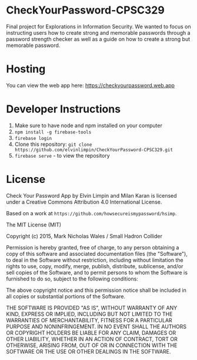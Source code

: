 # CheckYourPassword-CPSC329
Final project for Explorations in Information Security. We wanted to focus on instructing users how to create strong and memorable passwords through a password strength checker as well as a guide on how to create a strong but memorable password.

# Hosting
You can view the web app here: https://checkyourpassword.web.app

# Developer Instructions
1. Make sure to have node and npm installed on your computer
2. `npm install -g firebase-tools`
3. `firebase login`
4. Clone this repository: `git clone https://github.com/elvinlimpin/CheckYourPassword-CPSC329.git`
4. `firebase serve` - to view the repository

# License

Check Your Password App by Elvin Limpin and Milan Karan is licensed under a Creative Commons Attribution 4.0 International License.

Based on a work at `https://github.com/howsecureismypassword/hsimp`.

The MIT License (MIT)

Copyright (c) 2015, Mark Nicholas Wales / Small Hadron Collider

Permission is hereby granted, free of charge, to any person obtaining a copy of this software and associated documentation files (the "Software"), to deal in the Software without restriction, including without limitation the rights to use, copy, modify, merge, publish, distribute, sublicense, and/or sell copies of the Software, and to permit persons to whom the Software is furnished to do so, subject to the following conditions:

The above copyright notice and this permission notice shall be included in all copies or substantial portions of the Software.

THE SOFTWARE IS PROVIDED "AS IS", WITHOUT WARRANTY OF ANY KIND, EXPRESS OR IMPLIED, INCLUDING BUT NOT LIMITED TO THE WARRANTIES OF MERCHANTABILITY, FITNESS FOR A PARTICULAR PURPOSE AND NONINFRINGEMENT. IN NO EVENT SHALL THE AUTHORS OR COPYRIGHT HOLDERS BE LIABLE FOR ANY CLAIM, DAMAGES OR OTHER LIABILITY, WHETHER IN AN ACTION OF CONTRACT, TORT OR OTHERWISE, ARISING FROM, OUT OF OR IN CONNECTION WITH THE SOFTWARE OR THE USE OR OTHER DEALINGS IN THE SOFTWARE.
